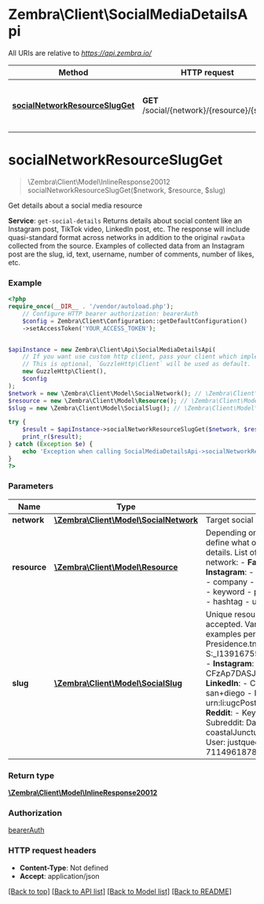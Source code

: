 # Zembra\Client\SocialMediaDetailsApi

All URIs are relative to *https://api.zembra.io/*

Method | HTTP request | Description
------------- | ------------- | -------------
[**socialNetworkResourceSlugGet**](SocialMediaDetailsApi.md#socialnetworkresourceslugget) | **GET** /social/{network}/{resource}/{slug} | Get details about a social media resource

# **socialNetworkResourceSlugGet**
> \Zembra\Client\Model\InlineResponse20012 socialNetworkResourceSlugGet($network, $resource, $slug)

Get details about a social media resource

**Service**: `get-social-details`    Returns details about social content like an Instagram post, TikTok video, LinkedIn post, etc. The response will include quasi-standard format across networks in addition to the original `rawData` collected from the source. Examples of collected data from an Instagram post are the slug, id, text, username, number of comments, number of likes, etc.

### Example
```php
<?php
require_once(__DIR__ . '/vendor/autoload.php');
    // Configure HTTP bearer authorization: bearerAuth
    $config = Zembra\Client\Configuration::getDefaultConfiguration()
    ->setAccessToken('YOUR_ACCESS_TOKEN');


$apiInstance = new Zembra\Client\Api\SocialMediaDetailsApi(
    // If you want use custom http client, pass your client which implements `GuzzleHttp\ClientInterface`.
    // This is optional, `GuzzleHttp\Client` will be used as default.
    new GuzzleHttp\Client(),
    $config
);
$network = new \Zembra\Client\Model\SocialNetwork(); // \Zembra\Client\Model\SocialNetwork | Target social network
$resource = new \Zembra\Client\Model\Resource(); // \Zembra\Client\Model\Resource | Depending on the selected network, this will define what object you are trying to access details.    List of available resources varies by network:   - **Facebook**:   - page   - post - **Instagram**:   - hashtag   - post   - user - **LinkedIn**:   - company   - keyword   - profile   - post - **Reddit**:   - keyword   - post   - subreddit   - user - **TokTok**:   - hashtag   - user   - video
$slug = new \Zembra\Client\Model\SocialSlug(); // \Zembra\Client\Model\SocialSlug | Unique resource identifier. Full URLs are not accepted. Varies by network. Here are a few examples per resource:   - **Facebook**:   - Page: Presidence.tn   - Post: S:_I1391675561076747:3140064409571178 - **Instagram**:   - Hashtag: coupleprayer   - Post: CFzAp7DASJ0   - User: soumaya_belkouchi - **LinkedIn**:   - Company: zembra   - Keyword: san+diego   - Profile: bakayoko   - Post: urn:li:ugcPost:6971444261015724033 - **Reddit**:   - Keyword: sandiego   - Post: 12mizot   - Subreddit: Damnthatsinteresting   - User: coastalJuncture - **TokTok**:   - Hashtag: healthy   - User: justqueen1988   - Video: 7114961878434041094

try {
    $result = $apiInstance->socialNetworkResourceSlugGet($network, $resource, $slug);
    print_r($result);
} catch (Exception $e) {
    echo 'Exception when calling SocialMediaDetailsApi->socialNetworkResourceSlugGet: ', $e->getMessage(), PHP_EOL;
}
?>
```

### Parameters

Name | Type | Description  | Notes
------------- | ------------- | ------------- | -------------
 **network** | [**\Zembra\Client\Model\SocialNetwork**](../Model/.md)| Target social network |
 **resource** | [**\Zembra\Client\Model\Resource**](../Model/.md)| Depending on the selected network, this will define what object you are trying to access details.    List of available resources varies by network:   - **Facebook**:   - page   - post - **Instagram**:   - hashtag   - post   - user - **LinkedIn**:   - company   - keyword   - profile   - post - **Reddit**:   - keyword   - post   - subreddit   - user - **TokTok**:   - hashtag   - user   - video |
 **slug** | [**\Zembra\Client\Model\SocialSlug**](../Model/.md)| Unique resource identifier. Full URLs are not accepted. Varies by network. Here are a few examples per resource:   - **Facebook**:   - Page: Presidence.tn   - Post: S:_I1391675561076747:3140064409571178 - **Instagram**:   - Hashtag: coupleprayer   - Post: CFzAp7DASJ0   - User: soumaya_belkouchi - **LinkedIn**:   - Company: zembra   - Keyword: san+diego   - Profile: bakayoko   - Post: urn:li:ugcPost:6971444261015724033 - **Reddit**:   - Keyword: sandiego   - Post: 12mizot   - Subreddit: Damnthatsinteresting   - User: coastalJuncture - **TokTok**:   - Hashtag: healthy   - User: justqueen1988   - Video: 7114961878434041094 |

### Return type

[**\Zembra\Client\Model\InlineResponse20012**](../Model/InlineResponse20012.md)

### Authorization

[bearerAuth](../../README.md#bearerAuth)

### HTTP request headers

 - **Content-Type**: Not defined
 - **Accept**: application/json

[[Back to top]](#) [[Back to API list]](../../README.md#documentation-for-api-endpoints) [[Back to Model list]](../../README.md#documentation-for-models) [[Back to README]](../../README.md)

